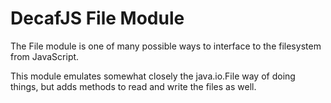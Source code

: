 DecafJS File Module
===================

The File module is one of many possible ways to interface to the filesystem from JavaScript.

This module emulates somewhat closely the java.io.File way of doing things, but adds methods
to read and write the files as well.
